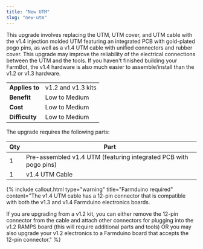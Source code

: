 ```yaml
---
title: "New UTM"
slug: "new-utm"
---
```


This upgrade involves replacing the UTM, UTM cover, and UTM cable with the v1.4 injection molded UTM featuring an integrated PCB with gold-plated pogo pins, as well as a v1.4 UTM cable with unified connectors and rubber cover. This upgrade may improve the reliability of the electrical connections between the UTM and the tools. If you haven't finished building your FarmBot, the v1.4 hardware is also much easier to assemble/install than the v1.2 or v1.3 hardware.

|                              |                              |
|------------------------------|------------------------------|
|**Applies to**                |v1.2 and v1.3 kits
|**Benefit**                   |Low to Medium
|**Cost**                      |Low to Medium
|**Difficulty**                |Low to Medium

The upgrade requires the following parts:

|Qty                           |Part                          |
|------------------------------|------------------------------|
|1                             |Pre-assembled v1.4 UTM (featuring integrated PCB with pogo pins)
|1                             |v1.4 UTM Cable



{%
include callout.html
type="warning"
title="Farmduino required"
content="The v1.4 UTM cable has a 12-pin connector that is compatible with both the v1.3 and v1.4 Farmduino electronics boards.

If you are upgrading from a v1.2 kit, you can either remove the 12-pin connector from the cable and attach other connectors for plugging into the v1.2 RAMPS board (this will require additional parts and tools) OR you may also upgrade your v1.2 electronics to a Farmduino board that accepts the 12-pin connector."
%}

